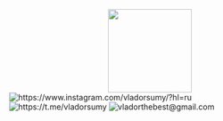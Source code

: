 <div id="header" align="center">
  <img src="https://media.giphy.com/media/LMt9638dO8dftAjtco/giphy.gif" width="150"/>
</div>
<div id="badges">
  <img src="https://img.shields.io/badge/Instagram-red?logo=instagram&logoColor=white&style=for-the-badge" alt="https://www.instagram.com/vladorsumy/?hl=ru"/>
  <img src="https://img.shields.io/badge/Telegram-blue?logo=telegram&logoColor=white&style=for-the-badge" alt="https://t.me/vladorsumy"/>
  <img src="https://img.shields.io/badge/Twitter-blue?style=for-the-badge&logo=twitter&logoColor=white" alt="vladorthebest@gmail.com"/>
</div>
